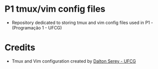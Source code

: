 # P1 tmux/vim config files
* Repository dedicated to storing tmux and vim config files used in P1 - (Programação 1 - UFCG)

# Credits
- Tmux and Vim configuration created by [Dalton Serey -
  UFCG](github.com/daltonserey)
